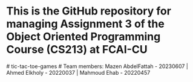 <h1>This is the GitHub repository for managing Assignment 3 of the Object Oriented Programming Course (CS213) at FCAI-CU</h1>
# tic-tac-toe-games
# Team members:
Mazen AbdelFattah - 20230607 |
Ahmed Elkholy - 20220037 |
Mahmoud Ehab - 20220457
